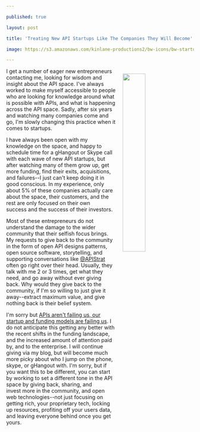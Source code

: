 ---
published: true
layout: post
title: 'Treating New API Startups Like The Companies They Will Become'
image: https://s3.amazonaws.com/kinlane-productions2/bw-icons/bw-startup-new-greed.png
---

<p><img style="padding: 15px;" src="https://s3.amazonaws.com/kinlane-productions2/bw-icons/bw-startup-new-greed.png" alt="" width="35%" align="right" />
<p>I get a number of eager new entrepreneurs contacting me, looking for wisdom and insight about the API space. I've always worked to make myself accessible to people who are looking for knowledge around what is possible with APIs, and what is happening across the API space. Sadly, after six years and watching many companies come and go, I'm slowly changing this practice when it comes to startups.
<p>I have always been open with my knowledge on the space, and happy to schedule time for a gHangout or Skype call with each wave of new API startups, but after watching many of them grow up, get more funding, find their exits, acquisitions, and failures--I just can't keep doing it in good conscious. In my experience, only about 5% of these companies actually care about the space, their customers, and the rest are only focused on their own success&nbsp;and the success of their investors.
<p>Most of these entrepreneurs&nbsp;do not understand the damage to the wider community that their selfish focus brings. My requests to give back to the community in the form of open API designs patterns, open source software, storytelling, and supporting conversations like <a href="https://twitter.com/apistrat">@APIStrat</a> often go right over their head. Usually, they talk with me 2 or 3 times, get what they need, and go away without ever giving back. Why would they give back to the community, if I'm so willing to just give it away--extract maximum value, and give nothing back is their belief system.
<p>I'm sorry but <a href="http://apievangelist.com/2016/08/05/reconciling-how-reliable-apis-are-while-also-embracing-tone-set-by-vc-investment/">APIs aren't failing us, our startup and funding models are failing us</a>. I do not anticipate this getting any better with the recent shifts in the funding landscape, and the increased amount of attention paid by, and to the enterprise. I will continue giving via my blog, but will become much more picky about who I jump on the phone, skype, or gHangout with. I'm sorry, but if you want this to be different, you can start by working to set a different tone in the API space by giving back, sharing, and invest&nbsp;more in the community, and open web technologies--not just focusing on getting rich, your proprietary&nbsp;tech, locking up resources, profiting off your users data, and leaving everyone behind once you get yours.


